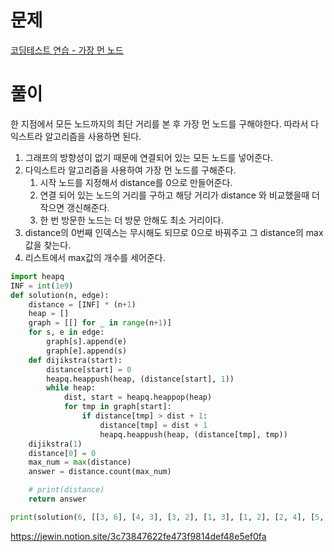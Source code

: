 # 문제

[코딩테스트 연습 - 가장 먼 노드](https://programmers.co.kr/learn/courses/30/lessons/49189)

# 풀이

한 지점에서 모든 노드까지의 최단 거리를 본 후 가장 먼 노드를 구해야한다. 따라서 다익스트라 알고리즘을 사용하면 된다.

1. 그래프의 방향성이 없기 때문에 연결되어 있는 모든 노드를 넣어준다.
2. 다익스트라 알고리즘을 사용하여 가장 먼 노드를 구해준다.
    1. 시작 노드를 지정해서 distance를 0으로 만들어준다.
    2. 연결 되어 있는 노드의 거리를 구하고 해당 거리가 distance 와 비교했을때 더 작으면 갱신해준다.
    3. 한 번 방문한 노드는 더 방문 안해도 최소 거리이다.
3. distance의 0번째 인덱스는 무시해도 되므로 0으로 바꿔주고 그 distance의 max값을 찾는다.
4. 리스트에서 max값의 개수를 세어준다.

```python
import heapq
INF = int(1e9)
def solution(n, edge):
    distance = [INF] * (n+1)
    heap = []
    graph = [[] for _ in range(n+1)]
    for s, e in edge:
        graph[s].append(e)
        graph[e].append(s)
    def dijikstra(start):
        distance[start] = 0
        heapq.heappush(heap, (distance[start], 1))
        while heap:
            dist, start = heapq.heappop(heap)
            for tmp in graph[start]:
                if distance[tmp] > dist + 1:
                    distance[tmp] = dist + 1
                    heapq.heappush(heap, (distance[tmp], tmp))
    dijikstra(1)
    distance[0] = 0
    max_num = max(distance)
    answer = distance.count(max_num)

    # print(distance)
    return answer

print(solution(6, [[3, 6], [4, 3], [3, 2], [1, 3], [1, 2], [2, 4], [5, 2]]))
```
https://jewin.notion.site/3c73847622fe473f9814def48e5ef0fa
